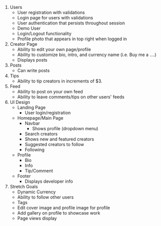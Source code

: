 1. Users
   * User registration with validations
   * Login page for users with validations
   * User authentication that persists throughout session
   * Demo User
   * Login/Logout functionality
   * Profile photo that appears in top right when logged in
2. Creator Page
   * Ability to edit your own page/profile
   * Ability to customize bio, intro, and currency name (i.e. Buy me a ....)
   * Displays posts
3. Posts
   * Can write posts
4. Tips
   * Ability to tip creators in increments of $3.
5. Feed
   * Ability to post on your own feed
   * Ability to leave comments/tips on other users' feeds
6. UI Design
   * Landing Page
     * User login/registration
   * Homepage/Main Page
     * Navbar
       * Shows profile (dropdown menu)
     * Search creators
     * Shows new and featured creators
     * Suggested creators to follow
     * Following
   * Profile
     * Bio
     * Info
     * Tip/Comment
   * Footer
     * Displays developer info
7. Stretch Goals
   * Dynamic Currency
   * Ability to follow other users
   * Tags
   * Edit cover image and profile image for profile
   * Add gallery on profile to showcase work
   * Page views display
